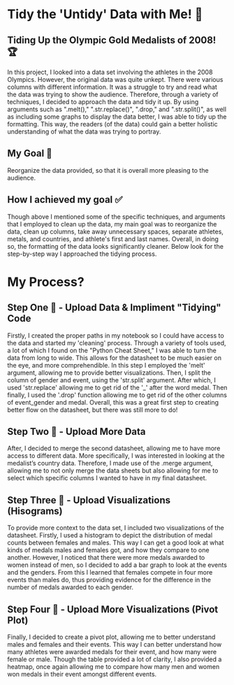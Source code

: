 # Tidy the 'Untidy' Data with Me! 🧹


## Tiding Up the Olympic Gold Medalists of 2008! 🏆
In this project, I looked into a data set involving the athletes in the 2008 Olympics. However, the original data was quite unkept. There were various columns with different information. It was a struggle to try and read what the data was trying to show the audience. Therefore, through a variety of techniques, I decided to approach the data and tidy it up. By using arguments such as ".melt()," ".str.replace()", ".drop," and ".str.split()", as well as including some graphs to display the data better, I was able to tidy up the formatting. This way, the readers (of the data) could gain a better holistic understanding of what the data was trying to portray. 


## My Goal 🏅
Reorganize the data provided, so that it is overall more pleasing to the audience.

## How I achieved my goal ✅
Though above I mentioned some of the specific techniques, and arguments that I employed to clean up the data, my main goal was to reorganize the data, clean up columns, take away unnecessary spaces, separate athletes, metals, and countries, and athlete's first and last names. Overall, in doing so, the formatting of the data looks significantly cleaner. Below look for the step-by-step way I approached the tidying process. 


# My Process?

## Step One 🥇 - Upload Data & Impliment "Tidying" Code

Firstly, I created the proper paths in my notebook so I could have access to the data and started my 'cleaning' process. Through a variety of tools used, a lot of which I found on the "Python Cheat Sheet," I was able to turn the data from long to wide. This allows for the datasheet to be much easier on the eye, and more comprehendible. In this step I employed the 'melt' argument, allowing me to provide better visualizations. Then, I split the column of gender and event, using the 'str.split' argument. After which, I used 'str.replace' allowing me to get rid of the '_' after the word medal. Then finally, I used the '.drop' function allowing me to get rid of the other columns of event_gender and medal. Overall, this was a great first step to creating better flow on the datasheet, but there was still more to do!


## Step Two 🥈 - Upload More Data

After, I decided to merge the second datasheet, allowing me to have more access to different data. More specifically, I was interested in looking at the medalist’s country data. Therefore, I made use of the .merge argument, allowing me to not only merge the data sheets but also allowing for me to select which specific columns I wanted to have in my final datasheet.


## Step Three 🥉 - Upload Visualizations (Hisograms)

To provide more context to the data set, I included two visualizations of the datasheet. Firstly, I used a histogram to depict the distribution of medal counts between females and males. This way I can get a good look at what kinds of medals males and females got, and how they compare to one another. However, I noticed that there were more medals awarded to women instead of men, so I decided to add a bar graph to look at the events and the genders. From this I learned that females compete in four more events than males do, thus providing evidence for the difference in the number of medals awarded to each gender.


## Step Four 🏅 - Upload More Visualizations (Pivot Plot)


Finally, I decided to create a pivot plot, allowing me to better understand males and females and their events. This way I can better understand how many athletes were awarded medals for their event, and how many were female or male. Though the table provided a lot of clarity, I also provided a heatmap, once again allowing me to compare how many men and women won medals in their event amongst different events.
